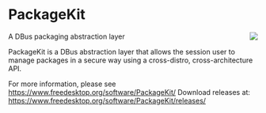 PackageKit
==========
<img align="right" src="docs/html/img/packagekit.png">

A DBus packaging abstraction layer

PackageKit is a DBus abstraction layer that allows the session user to manage
packages in a secure way using a cross-distro, cross-architecture API.

For more information, please see https://www.freedesktop.org/software/PackageKit/
Download releases at: https://www.freedesktop.org/software/PackageKit/releases/
